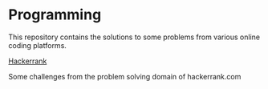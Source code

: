# Programming
This repository contains the solutions to some problems from various online coding platforms.

[Hackerrank](https://www.hackerrank.com/utkhagni13)

Some challenges from the problem solving domain of hackerrank.com
